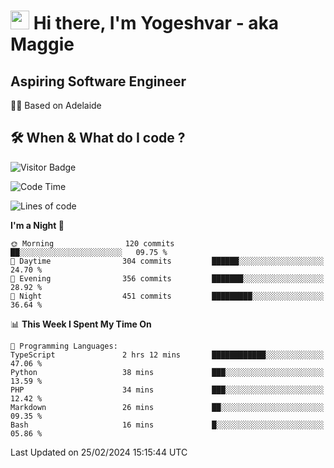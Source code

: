 <h1><img src="https://emojis.slackmojis.com/emojis/images/1531849430/4246/blob-sunglasses.gif?1531849430" width="30"/> Hi there, I'm Yogeshvar - aka Maggie</h1>

## Aspiring Software Engineer
🏂🏻  Based on Adelaide 

## 🛠 When & What do I code ?  

![Visitor Badge](https://visitor-badge.feriirawann.repl.co?username=yogeshvar&repo=yogeshvar&label=Visitors&style=plastic&color=%23457BFF&contentType=svg)

<!--START_SECTION:waka-->
![Code Time](http://img.shields.io/badge/Code%20Time-2%2C703%20hrs%2052%20mins-blue)

![Lines of code](https://img.shields.io/badge/From%20Hello%20World%20I%27ve%20Written-4.1%20million%20lines%20of%20code-blue)

**I'm a Night 🦉** 

```text
🌞 Morning                120 commits         ██░░░░░░░░░░░░░░░░░░░░░░░   09.75 % 
🌆 Daytime                304 commits         ██████░░░░░░░░░░░░░░░░░░░   24.70 % 
🌃 Evening                356 commits         ███████░░░░░░░░░░░░░░░░░░   28.92 % 
🌙 Night                  451 commits         █████████░░░░░░░░░░░░░░░░   36.64 % 
```


📊 **This Week I Spent My Time On** 

```text
💬 Programming Languages: 
TypeScript               2 hrs 12 mins       ████████████░░░░░░░░░░░░░   47.06 % 
Python                   38 mins             ███░░░░░░░░░░░░░░░░░░░░░░   13.59 % 
PHP                      34 mins             ███░░░░░░░░░░░░░░░░░░░░░░   12.42 % 
Markdown                 26 mins             ██░░░░░░░░░░░░░░░░░░░░░░░   09.35 % 
Bash                     16 mins             █░░░░░░░░░░░░░░░░░░░░░░░░   05.86 % 
```


 Last Updated on 25/02/2024 15:15:44 UTC
<!--END_SECTION:waka-->
